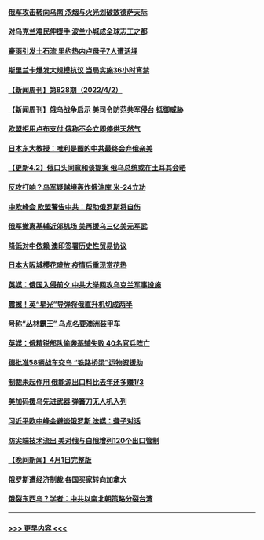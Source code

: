 #### [俄军攻击转向乌南 浓烟与火光划破敖德萨天际](../pages/prog202/a103390795.md?t=04031901) 
#### [对乌克兰难民伸援手 波兰小城成全球志工之都](../pages/prog202/a103390758.md?t=04031901) 
#### [豪雨引发土石流 里约热内卢母子7人遭活埋](../pages/prog202/a103390636.md?t=04031901) 
#### [斯里兰卡爆发大规模抗议 当局实施36小时宵禁](../pages/prog202/a103390416.md?t=04031901) 
#### [【新闻周刊】第828期（2022/4/2）](../pages/prog202/a103390509.md?t=04031901) 
#### [【新闻周刊】俄乌战争启示 美司令防范共军侵台 抵御威胁](../pages/prog202/a103390493.md?t=04031901) 
#### [欧盟拒用卢布支付 俄称不会立即停供天然气](../pages/prog202/a103390079.md?t=04031901) 
#### [日本东大教授：唯利是图的中共最终会弃俄亲美](../pages/prog202/a103390312.md?t=04031901) 
#### [【更新4.2】俄口头同意和谈提案 俄乌总统或在土耳其会晤](../pages/prog202/a103390009.md?t=04031901) 
#### [反攻打响？乌军疑越境轰炸俄油库 米-24立功](../pages/prog202/a103390222.md?t=04031901) 
#### [中欧峰会 欧盟警告中共：帮助俄罗斯将自伤](../pages/prog202/a103390207.md?t=04031901) 
#### [俄军撤离基辅近郊机场 美再援乌三亿美元军武](../pages/prog202/a103390203.md?t=04031901) 
#### [降低对中依赖  澳印签署历史性贸易协议](../pages/prog202/a103390199.md?t=04031901) 
#### [日本大阪城樱花盛放 疫情后重现赏花热](../pages/prog202/a103390149.md?t=04031901) 
#### [英媒：俄国入侵前夕 中共大举网攻乌克兰军事设施](../pages/prog202/a103390138.md?t=04031901) 
#### [震撼！英“星光”导弹将俄直升机切成两半](../pages/prog202/a103386522.md?t=04031901) 
#### [号称“丛林霸王” 乌点名要澳洲装甲车](../pages/prog202/a103390083.md?t=04031901) 
#### [英媒：俄精锐部队偷袭基辅失败 40名官兵阵亡](../pages/prog202/a103390040.md?t=04031901) 
#### [德批准58辆战车交乌 “铁路桥梁”运物资援助](../pages/prog202/a103390023.md?t=04031901) 
#### [制裁未起作用 俄能源出口料比去年还多赚1/3](../pages/prog202/a103390012.md?t=04031901) 
#### [美加码援乌先进武器 弹簧刀无人机入列](../pages/prog202/a103389995.md?t=04031901) 
#### [习近平欧中峰会避谈俄罗斯 法媒：聋子对话](../pages/prog202/a103389987.md?t=04031901) 
#### [防尖端技术流出 美对俄与白俄增列120个出口管制](../pages/prog202/a103389951.md?t=04031901) 
#### [【晚间新闻】4月1日完整版](../pages/prog202/a103389792.md?t=04031901) 
#### [俄罗斯遭经济制裁 各国买家转向加拿大](../pages/prog202/a103389706.md?t=04031901) 
#### [俄裂东西乌？学者：中共以南北朝策略分裂台湾](../pages/prog202/a103389820.md?t=04031901) 

----
#### [ >>> 更早内容 <<< ](../indexes/prog202-earlier.md)

